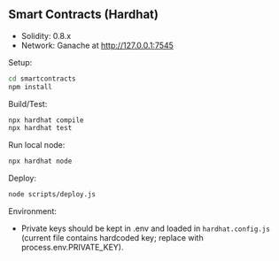 ## Smart Contracts (Hardhat)

- Solidity: 0.8.x
- Network: Ganache at http://127.0.0.1:7545

Setup:
```bash
cd smartcontracts
npm install
```

Build/Test:
```bash
npx hardhat compile
npx hardhat test
```

Run local node:
```bash
npx hardhat node
```

Deploy:
```bash
node scripts/deploy.js
```

Environment:
- Private keys should be kept in .env and loaded in `hardhat.config.js` (current file contains hardcoded key; replace with process.env.PRIVATE_KEY).
